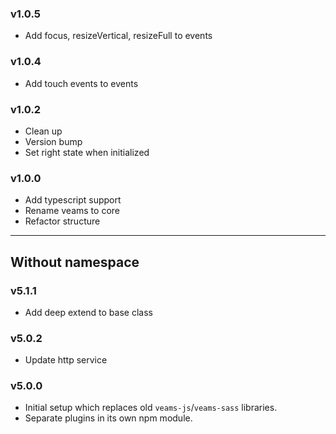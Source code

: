 ### v1.0.5
- Add focus, resizeVertical, resizeFull to events

### v1.0.4
- Add touch events to events

### v1.0.2 
- Clean up
- Version bump
- Set right state when initialized

### v1.0.0
- Add typescript support
- Rename veams to core
- Refactor structure

---------------

## Without namespace

### v5.1.1
- Add deep extend to base class

### v5.0.2
- Update http service

### v5.0.0
- Initial setup which replaces old `veams-js`/`veams-sass` libraries.
- Separate plugins in its own npm module.